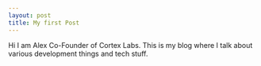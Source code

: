 ```yaml
---
layout: post
title: My first Post
---
```


Hi I am Alex Co-Founder of Cortex Labs. This is my blog where I talk about various development things and tech stuff.

